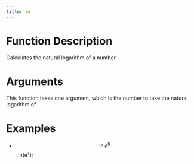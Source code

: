 ```yaml
---
title: ln
---
```


<script src='https://cdnjs.cloudflare.com/ajax/libs/mathjax/2.7.5/latest.js?config=TeX-MML-AM_CHTML' async></script>

# Function Description
Calculates the natural logarithm of a number

# Arguments
This function takes one argument, which is the number to take the natural logarithm of.

# Examples
- $$\ln{e^5}$$: ln(e⁵);

